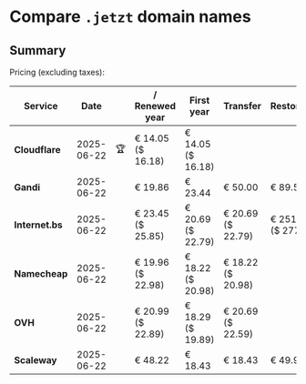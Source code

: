 # Compare `.jetzt` domain names

## Summary

Pricing (excluding taxes):

| Service | Date |  | / Renewed year | First year | Transfer | Restoration |
|--|--|--|--|--|--|--|
| **Cloudflare** | 2025-06-22 | 🏆 | € 14.05<br>($ 16.18) | € 14.05<br>($ 16.18) |  |  |
| **Gandi** | 2025-06-22 |  | € 19.86 | € 23.44 | € 50.00 | € 89.56 |
| **Internet.bs** | 2025-06-22 |  | € 23.45<br>($ 25.85) | € 20.69<br>($ 22.79) | € 20.69<br>($ 22.79) | € 251.45<br>($ 277.05) |
| **Namecheap** | 2025-06-22 |  | € 19.96<br>($ 22.98) | € 18.22<br>($ 20.98) | € 18.22<br>($ 20.98) |  |
| **OVH** | 2025-06-22 |  | € 20.99<br>($ 22.89) | € 18.29<br>($ 19.89) | € 20.69<br>($ 22.59) |  |
| **Scaleway** | 2025-06-22 |  | € 48.22 | € 18.43 | € 18.43 | € 49.99 |
